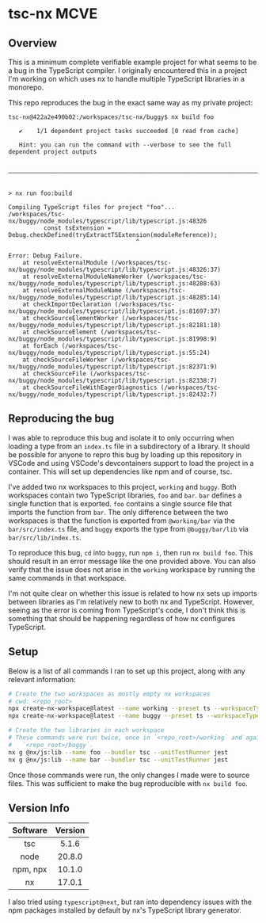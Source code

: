 # tsc-nx MCVE
## Overview
This is a minimum complete verifiable example project for what seems to be a
bug in the TypeScript compiler. I originally encountered this in a project I'm
working on which uses nx to handle multiple TypeScript libraries in a monorepo.

This repo reproduces the bug in the exact same way as my private project:
```
tsc-nx@422a2e490b02:/workspaces/tsc-nx/buggy$ nx build foo

   ✔    1/1 dependent project tasks succeeded [0 read from cache]

   Hint: you can run the command with --verbose to see the full dependent project outputs

 ————————————————————————————————————————————————————————————————————————————————————————


> nx run foo:build

Compiling TypeScript files for project "foo"...
/workspaces/tsc-nx/buggy/node_modules/typescript/lib/typescript.js:48326
          const tsExtension = Debug.checkDefined(tryExtractTSExtension(moduleReference));
                                    ^

Error: Debug Failure.
    at resolveExternalModule (/workspaces/tsc-nx/buggy/node_modules/typescript/lib/typescript.js:48326:37)
    at resolveExternalModuleNameWorker (/workspaces/tsc-nx/buggy/node_modules/typescript/lib/typescript.js:48288:63)
    at resolveExternalModuleName (/workspaces/tsc-nx/buggy/node_modules/typescript/lib/typescript.js:48285:14)
    at checkImportDeclaration (/workspaces/tsc-nx/buggy/node_modules/typescript/lib/typescript.js:81697:37)
    at checkSourceElementWorker (/workspaces/tsc-nx/buggy/node_modules/typescript/lib/typescript.js:82181:18)
    at checkSourceElement (/workspaces/tsc-nx/buggy/node_modules/typescript/lib/typescript.js:81998:9)
    at forEach (/workspaces/tsc-nx/buggy/node_modules/typescript/lib/typescript.js:55:24)
    at checkSourceFileWorker (/workspaces/tsc-nx/buggy/node_modules/typescript/lib/typescript.js:82371:9)
    at checkSourceFile (/workspaces/tsc-nx/buggy/node_modules/typescript/lib/typescript.js:82338:7)
    at checkSourceFileWithEagerDiagnostics (/workspaces/tsc-nx/buggy/node_modules/typescript/lib/typescript.js:82432:7)
```

## Reproducing the bug
I was able to reproduce this bug and isolate it to only occurring when loading
a type from an `index.ts` file in a subdirectory of a library. It should be
possible for anyone to repro this bug by loading up this repository in VSCode
and using VSCode's devcontainers support to load the project in a container.
This will set up dependencies like npm and of course, tsc.

I've added two nx workspaces to this project, `working` and `buggy`. Both
workspaces contain two TypeScript libraries, `foo` and `bar`. `bar` defines a
single function that is exported. `foo` contains a single source file that
imports the function from `bar`. The only difference between the two workspaces
is that the function is exported from `@working/bar` via the `bar/src/index.ts`
file, and `buggy` exports the type from `@buggy/bar/lib` via
`bar/src/lib/index.ts`.

To reproduce this bug, `cd` into `buggy`, run `npm i`, then run `nx build foo`.
This should result in an error message like the one provided above. You can also
verify that the issue does not arise in the `working` workspace by running the
same commands in that workspace.

I'm not quite clear on whether this issue is related to how nx sets up imports
between libraries as I'm relatively new to both nx and TypeScript. However,
seeing as the error is coming from TypeScript's code, I don't think this is
something that should be happening regardless of how nx configures TypeScript.

## Setup
Below is a list of all commands I ran to set up this project, along with any
relevant information:
```sh
# Create the two workspaces as mostly empty nx workspaces
# cwd: <repo_root>
npx create-nx-workspace@latest --name working --preset ts --workspaceType integrated --nxCloud false
npx create-nx-workspace@latest --name buggy --preset ts --workspaceType integrated --nxCloud false

# Create the two libraries in each workspace
# These commands were run twice, once in `<repo_root>/working` and again in
#   `<repo_root>/buggy`.
nx g @nx/js:lib --name foo --bundler tsc --unitTestRunner jest
nx g @nx/js:lib --name bar --bundler tsc --unitTestRunner jest
```

Once those commands were run, the only changes I made were to source files. This
was sufficient to make the bug reproducible with `nx build foo`.

## Version Info
| Software | Version |
|:--------:|:-------:|
| tsc | 5.1.6 |
| node | 20.8.0 |
| npm, npx | 10.1.0 |
| nx | 17.0.1 |

I also tried using `typescript@next`, but ran into dependency issues with the
npm packages installed by default by nx's TypeScript library generator.
